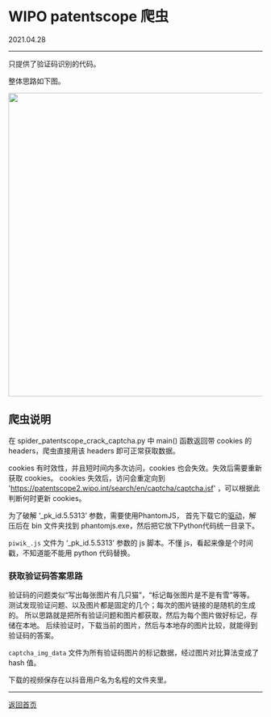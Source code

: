# WIPO patentscope 爬虫
2021.04.28

---
只提供了验证码识别的代码。

整体思路如下图。

<div align=center><img src="https://user-images.githubusercontent.com/30107520/116360488-8ea5e500-a832-11eb-968e-89f5a82c8824.png" width = '600'></div>




## 爬虫说明

在 spider_patentscope_crack_captcha.py 中 main() 函数返回带 cookies 的 headers，爬虫直接用该 headers 即可正常获取数据。

cookies 有时效性，并且短时间内多次访问，cookies 也会失效。失效后需要重新获取 cookies。
cookies 失效后，访问会重定向到 'https://patentscope2.wipo.int/search/en/captcha/captcha.jsf' ，可以根据此判断何时更新 cookies。

为了破解 ‘_pk_id.5.5313’ 参数，需要使用PhantomJS，
首先下载它的[驱动](https://phantomjs.org/download.html)，解压后在 bin 文件夹找到 phantomjs.exe，然后把它放下Python代码统一目录下。

`piwik_.js` 文件为 ‘_pk_id.5.5313’ 参数的 js 脚本。不懂 js，看起来像是个时间戳，不知道能不能用 python 代码替换。

### 获取验证码答案思路
验证码的问题类似“写出每张图片有几只猫”，“标记每张图片是不是有雪”等等。
测试发现验证问题、以及图片都是固定的几个；每次的图片链接的是随机的生成的。
所以思路就是把所有验证问题和图片都获取，然后为每个图片做好标记，存储在本地。
后续验证时，下载当前的图片，然后与本地存的图片比较，就能得到验证码的答案。

`captcha_img_data` 文件为所有验证码图片的标记数据，经过图片对比算法变成了 hash 值。


下载的视频保存在以抖音用户名为名程的文件夹里。

---
[返回首页](https://github.com/datugou/spiders)
